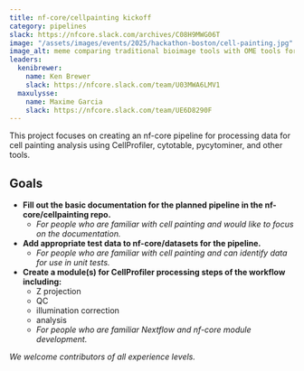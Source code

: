 ```yaml
---
title: nf-core/cellpainting kickoff
category: pipelines
slack: https://nfcore.slack.com/archives/C08H9MWG06T
image: "/assets/images/events/2025/hackathon-boston/cell-painting.jpg"
image_alt: meme comparing traditional bioimage tools with OME tools for large scale processing
leaders:
  kenibrewer:
    name: Ken Brewer
    slack: https://nfcore.slack.com/team/U03MWA6LMV1
  maxulysse:
    name: Maxime Garcia
    slack: https://nfcore.slack.com/team/UE6D8290F
---
```


This project focuses on creating an nf-core pipeline for processing data for cell painting analysis using CellProfiler, cytotable, pycytominer, and other tools.

## Goals

- **Fill out the basic documentation for the planned pipeline in the nf-core/cellpainting repo.**
  - _For people who are familiar with cell painting and would like to focus on the documentation._
- **Add appropriate test data to nf-core/datasets for the pipeline.**
  - _For people who are familiar with cell painting and can identify data for use in unit tests._
- **Create a module(s) for CellProfiler processing steps of the workflow including:**
  - Z projection
  - QC
  - illumination correction
  - analysis
  - _For people who are familiar Nextflow and nf-core module development._

_We welcome contributors of all experience levels._
